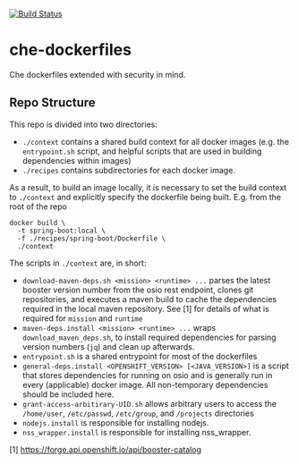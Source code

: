 [![Build Status](https://ci.centos.org/buildStatus/icon?job=devtools-eclipse-che-build-dockerfiles)](https://ci.centos.org/job/devtools-eclipse-che-build-dockerfiles)

# che-dockerfiles
Che dockerfiles extended with security in mind.

## Repo Structure
This repo is divided into two directories:
- `./context` contains a shared build context for all docker images (e.g. the `entrypoint.sh` script, and helpful scripts that are used in building dependencies within images)
- `./recipes` contains subdirectories for each docker image.

As a result, to build an image locally, it is necessary to set the build context to `./context` and explicitly specify the dockerfile being built. E.g. from the root of the repo
```
docker build \
  -t spring-boot:local \
  -f ./recipes/spring-boot/Dockerfile \
  ./context
```

The scripts in `./context` are, in short:
- `download-maven-deps.sh <mission> <runtime> ...` parses the latest booster version number from the osio rest endpoint, clones git repositories, and executes a maven build to cache the dependencies required in the local maven repository. See [1] for details of what is required for `mission` and `runtime`
- `maven-deps.install <mission> <runtime> ...` wraps `download_maven_deps.sh`, to install required dependencies for parsing version numbers (`jq`) and clean up afterwards.
- `entrypoint.sh` is a shared entrypoint for most of the dockerfiles
- `general-deps.install <OPENSHIFT_VERSION> [<JAVA_VERSION>]` is a script that stores dependencies for running on osio and is generally run in every (applicable) docker image. All non-temporary dependencies should be included here.
- `grant-access-arbitirary-UID.sh` allows arbitrary users to access the `/home/user`, `/etc/passwd`, `/etc/group`, and `/projects` directories
- `nodejs.install` is responsible for installing nodejs.
- `nss_wrapper.install` is responsible for installing nss_wrapper.

[1] https://forge.api.openshift.io/api/booster-catalog

